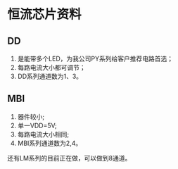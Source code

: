 
# 恒流芯片资料

## DD
1. 是能带多个LED，为我公司PY系列给客户推荐电路首选；
2. 每路电流大小都可调节；
3. DD系列通道数为1、3。

## MBI
1. 器件较小;
2. 单一VDD=5V;
3. 每路电流大小相同;
4. MBI系列通道数为2,4。


还有LM系列的目前正在做，可以做到8通道。